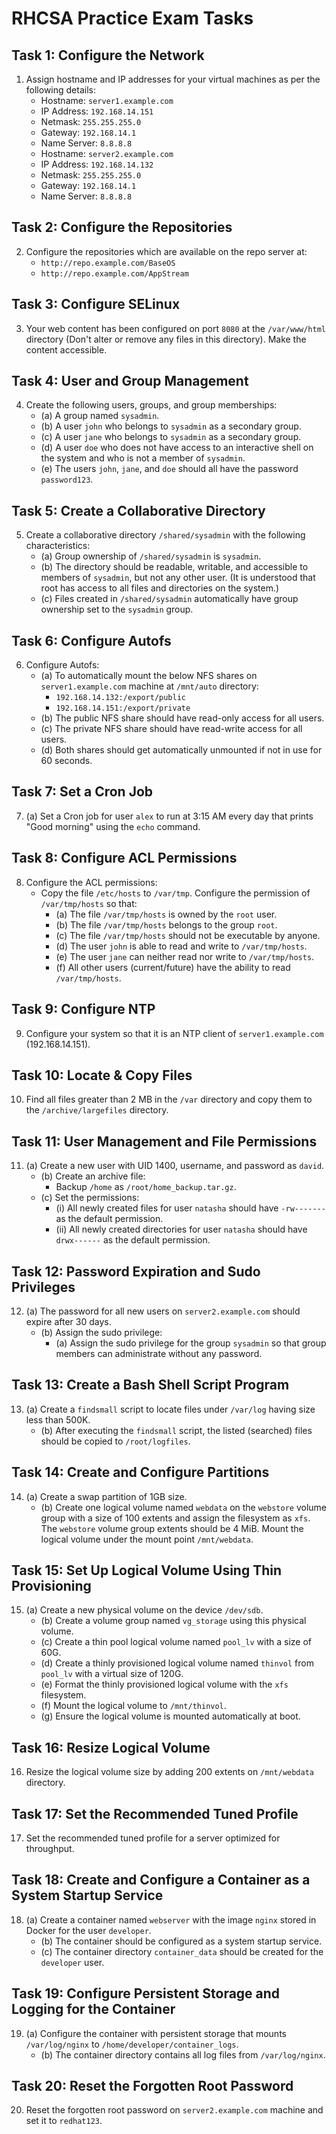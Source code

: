 # RHCSA Practice Exam Tasks

## Task 1: Configure the Network
1. Assign hostname and IP addresses for your virtual machines as per the following details:
   - Hostname: `server1.example.com`
   - IP Address: `192.168.14.151`
   - Netmask: `255.255.255.0`
   - Gateway: `192.168.14.1`
   - Name Server: `8.8.8.8`
   - Hostname: `server2.example.com`
   - IP Address: `192.168.14.132`
   - Netmask: `255.255.255.0`
   - Gateway: `192.168.14.1`
   - Name Server: `8.8.8.8`

## Task 2: Configure the Repositories
2. Configure the repositories which are available on the repo server at:
   - `http://repo.example.com/BaseOS`
   - `http://repo.example.com/AppStream`

## Task 3: Configure SELinux
3. Your web content has been configured on port `8080` at the `/var/www/html` directory (Don't alter or remove any files in this directory). Make the content accessible.

## Task 4: User and Group Management
4. Create the following users, groups, and group memberships:
   - (a) A group named `sysadmin`.
   - (b) A user `john` who belongs to `sysadmin` as a secondary group.
   - (c) A user `jane` who belongs to `sysadmin` as a secondary group.
   - (d) A user `doe` who does not have access to an interactive shell on the system and who is not a member of `sysadmin`.
   - (e) The users `john`, `jane`, and `doe` should all have the password `password123`.

## Task 5: Create a Collaborative Directory
5. Create a collaborative directory `/shared/sysadmin` with the following characteristics:
   - (a) Group ownership of `/shared/sysadmin` is `sysadmin`.
   - (b) The directory should be readable, writable, and accessible to members of `sysadmin`, but not any other user. (It is understood that root has access to all files and directories on the system.)
   - (c) Files created in `/shared/sysadmin` automatically have group ownership set to the `sysadmin` group.

## Task 6: Configure Autofs
6. Configure Autofs:
   - (a) To automatically mount the below NFS shares on `server1.example.com` machine at `/mnt/auto` directory:
     - `192.168.14.132:/export/public`
     - `192.168.14.151:/export/private`
   - (b) The public NFS share should have read-only access for all users.
   - (c) The private NFS share should have read-write access for all users.
   - (d) Both shares should get automatically unmounted if not in use for 60 seconds.

## Task 7: Set a Cron Job
7. (a) Set a Cron job for user `alex` to run at 3:15 AM every day that prints "Good morning" using the `echo` command.

## Task 8: Configure ACL Permissions
8. Configure the ACL permissions:
   - Copy the file `/etc/hosts` to `/var/tmp`. Configure the permission of `/var/tmp/hosts` so that:
     - (a) The file `/var/tmp/hosts` is owned by the `root` user.
     - (b) The file `/var/tmp/hosts` belongs to the group `root`.
     - (c) The file `/var/tmp/hosts` should not be executable by anyone.
     - (d) The user `john` is able to read and write to `/var/tmp/hosts`.
     - (e) The user `jane` can neither read nor write to `/var/tmp/hosts`.
     - (f) All other users (current/future) have the ability to read `/var/tmp/hosts`.

## Task 9: Configure NTP
9. Configure your system so that it is an NTP client of `server1.example.com` (192.168.14.151).

## Task 10: Locate & Copy Files
10. Find all files greater than 2 MB in the `/var` directory and copy them to the `/archive/largefiles` directory.

## Task 11: User Management and File Permissions
11. (a) Create a new user with UID 1400, username, and password as `david`.
    - (b) Create an archive file:
      - Backup `/home` as `/root/home_backup.tar.gz`.
    - (c) Set the permissions:
      - (i) All newly created files for user `natasha` should have `-rw-------` as the default permission.
      - (ii) All newly created directories for user `natasha` should have `drwx------` as the default permission.

## Task 12: Password Expiration and Sudo Privileges
12. (a) The password for all new users on `server2.example.com` should expire after 30 days.
    - (b) Assign the sudo privilege:
      - (a) Assign the sudo privilege for the group `sysadmin` so that group members can administrate without any password.

## Task 13: Create a Bash Shell Script Program
13. (a) Create a `findsmall` script to locate files under `/var/log` having size less than 500K.
    - (b) After executing the `findsmall` script, the listed (searched) files should be copied to `/root/logfiles`.

## Task 14: Create and Configure Partitions
14. (a) Create a swap partition of 1GB size.
    - (b) Create one logical volume named `webdata` on the `webstore` volume group with a size of 100 extents and assign the filesystem as `xfs`. The `webstore` volume group extents should be 4 MiB. Mount the logical volume under the mount point `/mnt/webdata`.

## Task 15: Set Up Logical Volume Using Thin Provisioning
15. (a) Create a new physical volume on the device `/dev/sdb`.
    - (b) Create a volume group named `vg_storage` using this physical volume.
    - (c) Create a thin pool logical volume named `pool_lv` with a size of 60G.
    - (d) Create a thinly provisioned logical volume named `thinvol` from `pool_lv` with a virtual size of 120G.
    - (e) Format the thinly provisioned logical volume with the `xfs` filesystem.
    - (f) Mount the logical volume to `/mnt/thinvol`.
    - (g) Ensure the logical volume is mounted automatically at boot.

## Task 16: Resize Logical Volume
16. Resize the logical volume size by adding 200 extents on `/mnt/webdata` directory.

## Task 17: Set the Recommended Tuned Profile
17. Set the recommended tuned profile for a server optimized for throughput.

## Task 18: Create and Configure a Container as a System Startup Service
18. (a) Create a container named `webserver` with the image `nginx` stored in Docker for the user `developer`.
    - (b) The container should be configured as a system startup service.
    - (c) The container directory `container_data` should be created for the `developer` user.

## Task 19: Configure Persistent Storage and Logging for the Container
19. (a) Configure the container with persistent storage that mounts `/var/log/nginx` to `/home/developer/container_logs`.
    - (b) The container directory contains all log files from `/var/log/nginx`.

## Task 20: Reset the Forgotten Root Password
20. Reset the forgotten root password on `server2.example.com` machine and set it to `redhat123`.
